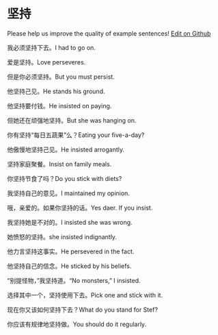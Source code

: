 # 坚持

Please help us improve the quality of example sentences! [Edit on Github](https://github.com/jiyushe/jiyu-example-sentence-source/blob/main/chinese/jianchi.md)

<p><span class="chinese">我必须坚持下去。</span><span class="english">I had to go on.</span></p>

<p><span class="chinese">爱是坚持。</span><span class="english">Love perseveres.</span></p>

<p><span class="chinese">但是你必须坚持。</span><span class="english">But you must persist.</span></p>

<p><span class="chinese">他坚持己见。</span><span class="english">He stands his ground.</span></p>

<p><span class="chinese">他坚持要付钱。</span><span class="english">He insisted on paying.</span></p>

<p><span class="chinese">但她还在顽强地坚持。</span><span class="english">But she was hanging on.</span></p>

<p><span class="chinese">你有坚持“每日五蔬果”么？</span><span class="english">Eating your five-a-day?</span></p>

<p><span class="chinese">他傲慢地坚持己见。</span><span class="english">He insisted arrogantly.</span></p>

<p><span class="chinese">坚持家庭聚餐。</span><span class="english">Insist on family meals.</span></p>

<p><span class="chinese">你坚持节食了吗？</span><span class="english">Do you stick with diets?</span></p>

<p><span class="chinese">我坚持自己的意见。</span><span class="english">I maintained my opinion.</span></p>

<p><span class="chinese">哦，亲爱的。如果你坚持的话。</span><span class="english">Yes daer. If you insist.</span></p>

<p><span class="chinese">我坚持她是不对的。</span><span class="english">I insisted she was wrong.</span></p>

<p><span class="chinese">她愤怒的坚持。</span><span class="english">she insisted indignantly.</span></p>

<p><span class="chinese">他力言坚持这事实。</span><span class="english">He persevered in the fact.</span></p>

<p><span class="chinese">他坚持自己的信念。</span><span class="english">He sticked by his beliefs.</span></p>

<p><span class="chinese">“别提怪物，”我坚持道。</span><span class="english">“No monsters,” I insisted.</span></p>

<p><span class="chinese">选择其中一个，坚持使用下去。</span><span class="english">Pick one and stick with it.</span></p>

<p><span class="chinese">现在你又该如何坚持下去？</span><span class="english">What do you stand for Stef?</span></p>

<p><span class="chinese">你应该有规律地坚持做。</span><span class="english">You should do it regularly.</span></p>

